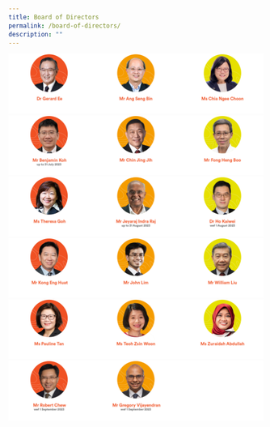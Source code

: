 ```yaml
---
title: Board of Directors
permalink: /board-of-directors/
description: ""
---
```

![](/images/board-of-directors-1.png)
![](/images/board-of-directors-2.png)
![](/images/board-of-directors-3.png)
![](/images/board-of-directors-4.png)
![](/images/board-of-directors-5.png)
![](/images/board-of-directors-6-v2.png)